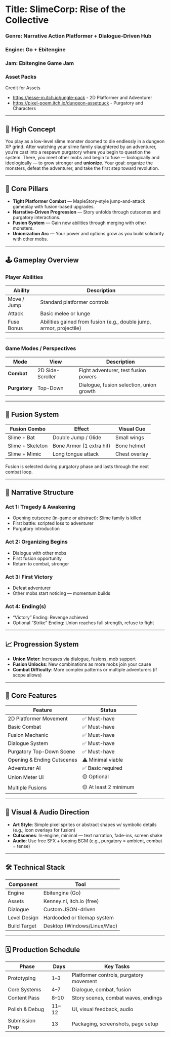 # Title: **SlimeCorp: Rise of the Collective**

### Genre: Narrative Action Platformer + Dialogue-Driven Hub

### Engine: Go + Ebitengine

### Jam: Ebitengine Game Jam

### Asset Packs 

Credit for Assets 

* https://jesse-m.itch.io/jungle-pack - 2D Platformer and Adventurer
* https://pixel-poem.itch.io/dungeon-assetpuck - Purgatory and Characters

---

## 🧭 High Concept

You play as a low-level slime monster doomed to die endlessly in a dungeon XP grind. After watching your slime family slaughtered by an adventurer, you’re cast into a respawn purgatory where you begin to question the system. There, you meet other mobs and begin to fuse — biologically and ideologically — to grow stronger and **unionize**. Your goal: organize the monsters, defeat the adventurer, and take the first step toward revolution.

---

## 🎯 Core Pillars

* **Tight Platformer Combat** — MapleStory-style jump-and-attack gameplay with fusion-based upgrades.
* **Narrative-Driven Progression** — Story unfolds through cutscenes and purgatory interactions.
* **Fusion System** — Gain new abilities through merging with other monsters.
* **Unionization Arc** — Your power and options grow as you build solidarity with other mobs.

---

## 🕹️ Gameplay Overview

### Player Abilities

| Ability     | Description                                                         |
| ----------- | ------------------------------------------------------------------- |
| Move / Jump | Standard platformer controls                                        |
| Attack      | Basic melee or lunge                                                |
| Fuse Bonus  | Abilities gained from fusion (e.g., double jump, armor, projectile) |

---

### Game Modes / Perspectives

| Mode          | View             | Description                              |
| ------------- | ---------------- | ---------------------------------------- |
| **Combat**    | 2D Side-Scroller | Fight adventurer, test fusion powers     |
| **Purgatory** | Top-Down         | Dialogue, fusion selection, union growth |

---

## 🧪 Fusion System

| Fusion Combo     | Effect                   | Visual Cue    |
| ---------------- | ------------------------ | ------------- |
| Slime + Bat      | Double Jump / Glide      | Small wings   |
| Slime + Skeleton | Bone Armor (1 extra hit) | Bone helmet   |
| Slime + Mimic    | Long tongue attack       | Chest overlay |

Fusion is selected during purgatory phase and lasts through the next combat loop.

---

## 📖 Narrative Structure

### Act 1: Tragedy & Awakening

* Opening cutscene (in-game or abstract): Slime family is killed
* First battle: scripted loss to adventurer
* Purgatory introduction

### Act 2: Organizing Begins

* Dialogue with other mobs
* First fusion opportunity
* Return to combat, stronger

### Act 3: First Victory

* Defeat adventurer
* Other mobs start noticing — momentum builds

### Act 4: Ending(s)

* “Victory” Ending: Revenge achieved
* Optional “Strike” Ending: Union reaches full strength, refuse to fight

---

## 📈 Progression System

* **Union Meter**: Increases via dialogue, fusions, mob support
* **Fusion Unlocks**: New combinations as more mobs join your cause
* **Combat Difficulty**: More complex patterns or multiple adventurers (if scope allows)

---

## 🧩 Core Features

| Feature                    | Status                |
| -------------------------- | --------------------- |
| 2D Platformer Movement     | ✅ Must-have           |
| Basic Combat               | ✅ Must-have           |
| Fusion Mechanic            | ✅ Must-have           |
| Dialogue System            | ✅ Must-have           |
| Purgatory Top-Down Scene   | ✅ Must-have           |
| Opening & Ending Cutscenes | ⚠️ Minimal viable     |
| Adventurer AI              | ✅ Basic required      |
| Union Meter UI             | 🟡 Optional           |
| Multiple Fusions           | 🟡 At least 2 minimum |

---

## 🎨 Visual & Audio Direction

* **Art Style**: Simple pixel sprites or abstract shapes w/ symbolic details (e.g., icon overlays for fusion)
* **Cutscenes**: In-engine, minimal — text narration, fade-ins, screen shake
* **Audio**: Use free SFX + looping BGM (e.g., purgatory = ambient, combat = tense)

---

## 🛠 Technical Stack

| Component    | Tool                        |
| ------------ | --------------------------- |
| Engine       | Ebitengine (Go)             |
| Assets       | Kenney.nl, itch.io (free)   |
| Dialogue     | Custom JSON-driven          |
| Level Design | Hardcoded or tilemap system |
| Build Target | Desktop (Windows/Linux/Mac) |

---

## 🗓️ Production Schedule

| Phase           | Days  | Key Tasks                               |
| --------------- | ----- | --------------------------------------- |
| Prototyping     | 1–3   | Platformer controls, purgatory movement |
| Core Systems    | 4–7   | Dialogue, combat, fusion                |
| Content Pass    | 8–10  | Story scenes, combat waves, endings     |
| Polish & Debug  | 11–12 | UI, visual feedback, audio              |
| Submission Prep | 13    | Packaging, screenshots, page setup      |

